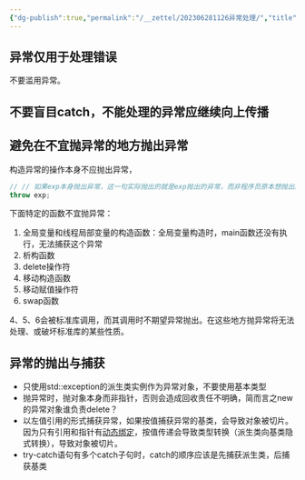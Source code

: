 ```yaml
---
{"dg-publish":true,"permalink":"/__zettel/202306281126异常处理/","title":202306281126,"tags":["cpp","exception","异常处理"],"created":"2023-06-28T11:26:45+08:00"}
---
```



异常仅用于处理错误
---

不要滥用异常。


不要盲目catch，不能处理的异常应继续向上传播
---

避免在不宜抛异常的地方抛出异常
---

构造异常的操作本身不应抛出异常，

```cpp
// // 如果exp本身抛出异常，这一句实际抛出的就是exp抛出的异常，而非程序员原本想抛出的异常，confusing
throw exp;
```

下面特定的函数不宜抛异常：

1. 全局变量和线程局部变量的构造函数：全局变量构造时，main函数还没有执行，无法捕获这个异常
2. 析构函数
3. delete操作符
4. 移动构造函数
5. 移动赋值操作符
6. swap函数

4、5、6会被标准库调用，而其调用时不期望异常抛出。在这些地方抛异常将无法处理、或破坏标准库的某些性质。

异常的抛出与捕获
---

- 只使用std::exception的派生类实例作为异常对象，不要使用基本类型
- 抛异常时，抛对象本身而非指针，否则会造成回收责任不明确，简而言之new的异常对象谁负责delete？
- 以左值引用的形式捕获异常，如果按值捕获异常的基类，会导致对象被切片。因为只有引用和指针有[动态绑定](../notes/cpp/多态#Dynamic%20binding)，按值传递会导致类型转换（派生类向基类隐式转换），导致对象被切片。
- try-catch语句有多个catch子句时，catch的顺序应该是先捕获派生类，后捕获基类